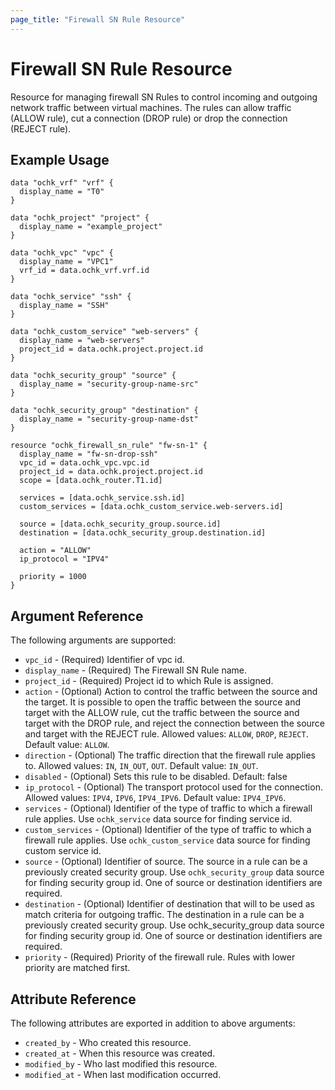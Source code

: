 ```yaml
---
page_title: "Firewall SN Rule Resource"
---
```


# Firewall SN Rule Resource

Resource for managing firewall SN Rules to control incoming and outgoing network traffic between virtual machines. The rules can allow traffic (ALLOW rule), cut a connection (DROP rule) or drop the connection (REJECT rule).

## Example Usage

```hcl
data "ochk_vrf" "vrf" {
  display_name = "T0"
}

data "ochk_project" "project" {
  display_name = "example_project"
}

data "ochk_vpc" "vpc" {
  display_name = "VPC1"
  vrf_id = data.ochk_vrf.vrf.id
}

data "ochk_service" "ssh" {
  display_name = "SSH"
}

data "ochk_custom_service" "web-servers" {
  display_name = "web-servers"
  project_id = data.ochk.project.project.id
}

data "ochk_security_group" "source" {
  display_name = "security-group-name-src"
}

data "ochk_security_group" "destination" {
  display_name = "security-group-name-dst"
}

resource "ochk_firewall_sn_rule" "fw-sn-1" {
  display_name = "fw-sn-drop-ssh"
  vpc_id = data.ochk_vpc.vpc.id
  project_id = data.ochk.project.project.id
  scope = [data.ochk_router.T1.id]

  services = [data.ochk_service.ssh.id]
  custom_services = [data.ochk_custom_service.web-servers.id]

  source = [data.ochk_security_group.source.id]
  destination = [data.ochk_security_group.destination.id]

  action = "ALLOW"
  ip_protocol = "IPV4"

  priority = 1000
}
```

## Argument Reference

The following arguments are supported:

* `vpc_id` - (Required) Identifier of vpc id.
* `display_name` - (Required) The Firewall SN Rule name.
* `project_id` - (Required) Project id to which Rule is assigned.
* `action` - (Optional) Action to control the traffic between the source and the target. It is possible to open the traffic between the source and target with the ALLOW rule, cut the traffic between the source and target with the DROP rule, and reject the connection between the source and target with the REJECT rule. Allowed values: `ALLOW`, `DROP`, `REJECT`. Default value: `ALLOW`.
* `direction` - (Optional) The traffic direction that the firewall rule applies to. Allowed values: `IN`, `IN_OUT`, `OUT`. Default value: `IN_OUT`.
* `disabled` - (Optional) Sets this rule to be disabled. Default: false
* `ip_protocol` - (Optional) The transport protocol used for the connection. Allowed values: `IPV4`, `IPV6`, `IPV4_IPV6`. Default value: `IPV4_IPV6`.
* `services` - (Optional) Identifier of the type of traffic to which a firewall rule applies. Use `ochk_service` data source for finding service id.
* `custom_services` - (Optional) Identifier of the type of traffic to which a firewall rule applies. Use `ochk_custom_service` data source for finding custom service id. 
* `source` - (Optional) Identifier of source. The source in a rule can be a previously created security group. Use `ochk_security_group` data source for finding security group id. One of source or destination identifiers are required. 
* `destination` - (Optional) Identifier of destination that will to be used as match criteria for outgoing traffic. The destination in a rule can be a previously created security group. Use ochk_security_group data source for finding security group id. One of source or destination identifiers are required. 
* `priority` - (Required) Priority of the firewall rule. Rules with lower priority are matched first.

## Attribute Reference

The following attributes are exported in addition to above arguments: 
 * `created_by` - Who created this resource.
 * `created_at` - When this resource was created.
 * `modified_by` - Who last modified this resource. 
 * `modified_at` - When last modification occurred.     

 
